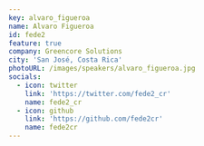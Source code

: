 ```yaml
---
key: alvaro_figueroa
name: Alvaro Figueroa
id: fede2
feature: true
company: Greencore Solutions
city: 'San José, Costa Rica'
photoURL: /images/speakers/alvaro_figueroa.jpg
socials:
  - icon: twitter
    link: 'https://twitter.com/fede2_cr'
    name: fede2_cr
  - icon: github
    link: 'https://github.com/fede2cr'
    name: fede2cr
---
```

